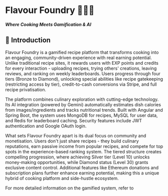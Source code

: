 # Flavour Foundry 👨‍🍳✨  
#### *Where Cooking Meets Gamification & AI*

## 🌟 Introduction
Flavour Foundry is a gamified recipe platform that transforms cooking into an engaging, community-driven experience with real earning potential. Unlike traditional recipe sites, it rewards users with EXP points and credits for every interaction - uploading recipes, trying others' creations, leaving reviews, and ranking on weekly leaderboards. Users progress through four tiers (Bronze to Diamond), unlocking special abilities like recipe gatekeeping (restricting access by tier), credit-to-cash conversions via Stripe, and full recipe privatisation.

The platform combines culinary exploration with cutting-edge technology. Its AI integration (powered by Gemini) automatically estimates dish calories from images/ingredients and tracks nutritional trends. Built with Angular and Spring Boot, the system uses MongoDB for recipes, MySQL for user data, and Redis for leaderboard caching. Security features include JWT authentication and Google OAuth login.

What sets Flavour Foundry apart is its dual focus on community and monetisation. Users don't just share recipes - they build culinary reputations, earn passive income from popular recipes, and compete for top spots in the experience-based ranking system. The tiered structure creates compelling progression, where achieving Silver tier (Level 10) unlocks money-making opportunities, while Diamond status (Level 30) grants exclusive content control. Additional features like Ethereum donations and subscription plans further enhance earning potential, making this a unique hybrid of cooking platform and side-hustle ecosystem.

For more detailed information on the gamified system, refer to 

